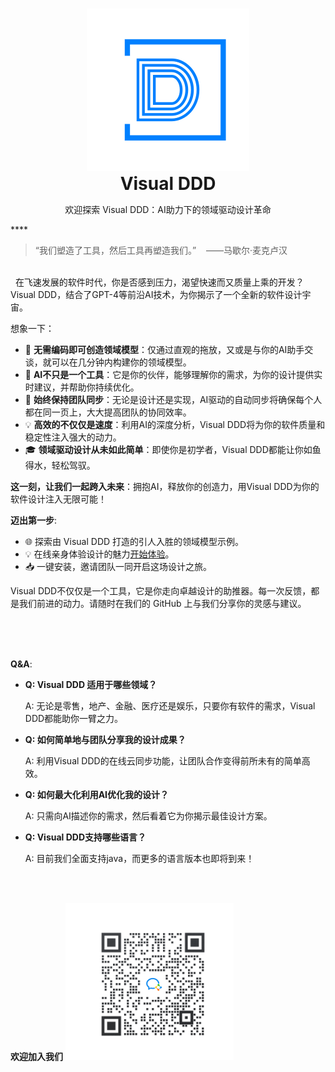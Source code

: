 <a name="readme-top"></a>

<br />

<div align="center">
  <a href="https://github.com/carlrobertoh/CodeGPT">
    <img alt="plugin-icon" src="./pluginIcon.svg">
  </a>
  <h1 style="margin: 0;" align="center">Visual DDD</h1>
  <p>  欢迎探索 Visual DDD：AI助力下的领域驱动设计革命  </p>
</div>
****

> “我们塑造了工具，然后工具再塑造我们。”&nbsp;&nbsp;&nbsp;&nbsp;——马歇尔·麦克卢汉

<br/>
&nbsp;&nbsp;在飞速发展的软件时代，你是否感到压力，渴望快速而又质量上乘的开发？Visual DDD，结合了GPT-4等前沿AI技术，为你揭示了一个全新的软件设计宇宙。

想象一下：
- 🚀 **无需编码即可创造领域模型**：仅通过直观的拖放，又或是与你的AI助手交谈，就可以在几分钟内构建你的领域模型。
- 🤖 **AI不只是一个工具**：它是你的伙伴，能够理解你的需求，为你的设计提供实时建议，并帮助你持续优化。
- 🌟 **始终保持团队同步**：无论是设计还是实现，AI驱动的自动同步将确保每个人都在同一页上，大大提高团队的协同效率。
- 💡 **高效的不仅仅是速度**：利用AI的深度分析，Visual DDD将为你的软件质量和稳定性注入强大的动力。
- 🎓 **领域驱动设计从未如此简单**：即使你是初学者，Visual DDD都能让你如鱼得水，轻松驾驭。

**这一刻，让我们一起跨入未来**：拥抱AI，释放你的创造力，用Visual DDD为你的软件设计注入无限可能！

**迈出第一步**:

- 🌐 探索由 Visual DDD 打造的引人入胜的领域模型示例。
- 💡 在线亲身体验设计的魅力[开始体验](https://ddd.wakedata.com)。
- 📥 一键安装，邀请团队一同开启这场设计之旅。

Visual DDD不仅仅是一个工具，它是你走向卓越设计的助推器。每一次反馈，都是我们前进的动力。请随时在我们的 GitHub 上与我们分享你的灵感与建议。


<br/>
<br/>
<br/>

**Q&A**:

- **Q: Visual DDD 适用于哪些领域？**

  A: 无论是零售，地产、金融、医疗还是娱乐，只要你有软件的需求，Visual DDD都能助你一臂之力。

- **Q: 如何简单地与团队分享我的设计成果？**

  A: 利用Visual DDD的在线云同步功能，让团队合作变得前所未有的简单高效。

- **Q: 如何最大化利用AI优化我的设计？**

  A: 只需向AI描述你的需求，然后看着它为你揭示最佳设计方案。

- **Q: Visual DDD支持哪些语言？**

  A: 目前我们全面支持java，而更多的语言版本也即将到来！

<br/>
<br/>

**欢迎加入我们**
![1703833467613](images/1703833467613.png)